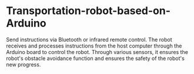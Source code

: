# Transportation-robot-based-on-Arduino

Send instructions via Bluetooth or infrared remote control. The robot receives and processes instructions from the host computer through the Arduino board to control the robot. Through various sensors, it ensures the robot's obstacle avoidance function and ensures the safety of the robot's new progress.